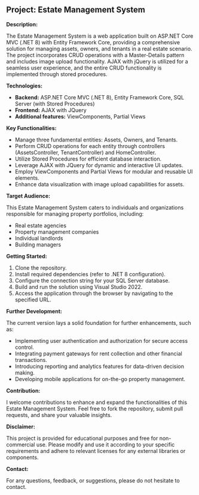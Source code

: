 ## Project: Estate Management System

**Description:**

The Estate Management System is a web application built on ASP.NET Core MVC (.NET 8) with Entity Framework Core, providing a comprehensive solution for managing assets, owners, and tenants in a real estate scenario. The project incorporates CRUD operations with a Master-Details pattern and includes image upload functionality. AJAX with jQuery is utilized for a seamless user experience, and the entire CRUD functionality is implemented through stored procedures.

**Technologies:**

* **Backend:** ASP.NET Core MVC (.NET 8), Entity Framework Core, SQL Server (with Stored Procedures)
* **Frontend:**  AJAX with JQuery
* **Additional features:** ViewComponents, Partial Views

**Key Functionalities:**

* Manage three fundamental entities: Assets, Owners, and Tenants.
* Perform CRUD operations for each entity through controllers (AssetsController, TenantController) and HomeController.
* Utilize Stored Procedures for efficient database interaction.
* Leverage AJAX with JQuery for dynamic and interactive UI updates.
* Employ ViewComponents and Partial Views for modular and reusable UI elements.
* Enhance data visualization with image upload capabilities for assets.

**Target Audience:**

This Estate Management System caters to individuals and organizations responsible for managing property portfolios, including:

* Real estate agencies
* Property management companies
* Individual landlords
* Building managers

**Getting Started:**

1. Clone the repository.
2. Install required dependencies (refer to .NET 8 configuration).
3. Configure the connection string for your SQL Server database.
4. Build and run the solution using Visual Studio 2022.
5. Access the application through the browser by navigating to the specified URL.

**Further Development:**

The current version lays a solid foundation for further enhancements, such as:

* Implementing user authentication and authorization for secure access control.
* Integrating payment gateways for rent collection and other financial transactions.
* Introducing reporting and analytics features for data-driven decision making.
* Developing mobile applications for on-the-go property management.

**Contribution:**

I welcome contributions to enhance and expand the functionalities of this Estate Management System. Feel free to fork the repository, submit pull requests, and share your valuable insights.

**Disclaimer:**

This project is provided for educational purposes and free for non-commercial use. Please modify and use it according to your specific requirements and adhere to relevant licenses for any external libraries or components.

**Contact:**

For any questions, feedback, or suggestions, please do not hesitate to contact.



